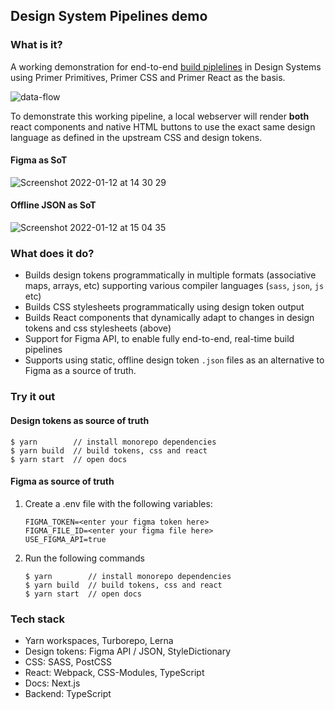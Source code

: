 ## Design System Pipelines demo

### What is it?

A working demonstration for end-to-end [build piplelines](<https://en.wikipedia.org/wiki/Pipeline_(software)>) in Design Systems using Primer Primitives, Primer CSS and Primer React as the basis.

![data-flow](https://user-images.githubusercontent.com/13340707/149162687-81018cca-98dd-4fa2-9f87-f9884ffb7122.png)

To demonstrate this working pipeline, a local webserver will render **both** react components and native HTML buttons to use the exact same design language as defined in the upstream CSS and design tokens.

#### Figma as SoT

![Screenshot 2022-01-12 at 14 30 29](https://user-images.githubusercontent.com/13340707/149166428-f60e6e06-3d52-49f5-b340-4e76d2f3f771.png)

#### Offline JSON as SoT

![Screenshot 2022-01-12 at 15 04 35](https://user-images.githubusercontent.com/13340707/149166432-6d140b76-379e-4da5-b5d2-51d137e7cc15.png)

### What does it do?

- Builds design tokens programmatically in multiple formats (associative maps, arrays, etc) supporting various compiler languages (`sass`, `json`, `js` etc)
- Builds CSS stylesheets programmatically using design token output
- Builds React components that dynamically adapt to changes in design tokens and css stylesheets (above)
- Support for Figma API, to enable fully end-to-end, real-time build pipelines
- Supports using static, offline design token `.json` files as an alternative to Figma as a source of truth.

### Try it out

#### Design tokens as source of truth

```
$ yarn        // install monorepo dependencies
$ yarn build  // build tokens, css and react
$ yarn start  // open docs
```

#### Figma as source of truth

1. Create a .env file with the following variables:

   ```
   FIGMA_TOKEN=<enter your figma token here>
   FIGMA_FILE_ID=<enter your figma file here>
   USE_FIGMA_API=true
   ```

2. Run the following commands
   ```
   $ yarn        // install monorepo dependencies
   $ yarn build  // build tokens, css and react
   $ yarn start  // open docs
   ```

### Tech stack

- Yarn workspaces, Turborepo, Lerna
- Design tokens: Figma API / JSON, StyleDictionary
- CSS: SASS, PostCSS
- React: Webpack, CSS-Modules, TypeScript
- Docs: Next.js
- Backend: TypeScript
